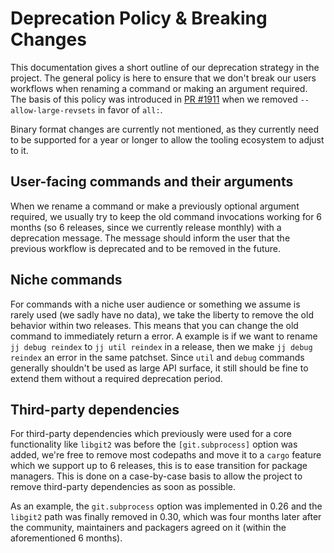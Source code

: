 # Deprecation Policy & Breaking Changes

This documentation gives a short outline of our deprecation strategy in the
project. The general policy is here to ensure that we don't break our users
workflows when renaming a command or making an argument required. The basis of
this policy was introduced in [PR #1911] when we removed
`--allow-large-revsets` in favor of `all:`.

Binary format changes are currently not mentioned, as they currently need
to be supported for a year or longer to allow the tooling ecosystem to adjust
to it.

## User-facing commands and their arguments

When we rename a command or make a previously optional argument required,
we usually try to keep the old command invocations working for 6
months (so 6 releases, since we currently release monthly) with a deprecation
message. The message should inform the user that the previous workflow is
deprecated and to be removed in the future.

## Niche commands

For commands with a niche user audience or something we assume is rarely used
(we sadly have no data), we take the liberty to remove the old behavior within
two releases. This means that you can change the old command to immediately
return a error. A example is if we want to rename `jj debug reindex` to
`jj util reindex` in a release, then we make `jj debug reindex` an error in the
same patchset. Since `util` and `debug` commands generally shouldn't be used as
large API surface, it still should be fine to extend them without a required
deprecation period.

## Third-party dependencies

For third-party dependencies which previously were used for a core functionality
like `libgit2` was before the `[git.subprocess]` option was added, we're free
to remove most codepaths and move it to a `cargo` feature which we support
up to 6 releases, this is to ease transition for package managers. This is done
on a case-by-case basis to allow the project to remove third-party dependencies
as soon as possible.

As an example, the `git.subprocess` option was implemented in 0.26 and the
`libgit2` path was finally removed in 0.30, which was four months later after
the community, maintainers and packagers agreed on it (within the aforementioned
6 months).

[PR #1911]: https://github.com/jj-vcs/jj/pull/1911
